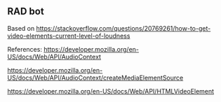 ## RAD bot
Based on https://stackoverflow.com/questions/20769261/how-to-get-video-elements-current-level-of-loudness

References:
https://developer.mozilla.org/en-US/docs/Web/API/AudioContext

https://developer.mozilla.org/en-US/docs/Web/API/AudioContext/createMediaElementSource

https://developer.mozilla.org/en-US/docs/Web/API/HTMLVideoElement
